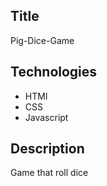 ## Title

Pig-Dice-Game

## Technologies

- HTMl
- CSS
- Javascript

## Description

Game that roll dice
